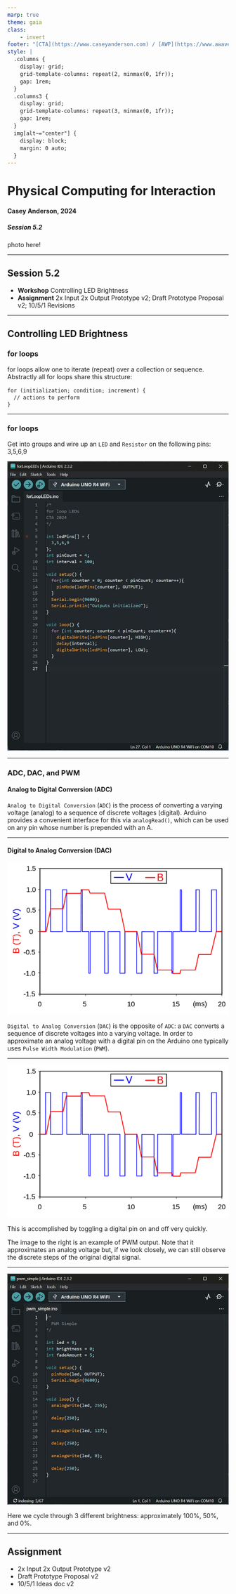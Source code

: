 ```yaml
---
marp: true
theme: gaia
class:
    - invert
footer: "[CTA](https://www.caseyanderson.com) / [AWP](https://www.awavepress.com)"
style: |
  .columns {
    display: grid;
    grid-template-columns: repeat(2, minmax(0, 1fr));
    gap: 1rem;
  }
  .columns3 {
    display: grid;
    grid-template-columns: repeat(3, minmax(0, 1fr));
    gap: 1rem;
  } 
  img[alt~="center"] {
    display: block;
    margin: 0 auto;
  }
---
```


# Physical Computing for Interaction
#### Casey Anderson, 2024

##### Session 5.2

photo here!

---

<!-- paginate: true -->

## Session 5.2

- **Workshop** Controlling LED Brightness
- **Assignment** 2x Input 2x Output Prototype v2; Draft Prototype Proposal v2; 10/5/1 Revisions

---

## Controlling LED Brightness
### for loops

for loops allow one to iterate (repeat) over a collection or sequence. Abstractly all for loops share this structure:

```
for (initialization; condition; increment) {
  // actions to perform
}
```

---
### for loops

Get into groups and wire up an `LED` and `Resistor` on the following pins: 3,5,6,9

![bg right width:550](./imgs/ArduinoIDE/forLoopLEDs.jpg)

---

### ADC, DAC, and PWM
#### Analog to Digital Conversion (ADC)

`Analog to Digital Conversion` (`ADC`) is the process of converting a varying voltage (analog) to a sequence of discrete voltages (digital). Arduino provides a convenient interface for this via `analogRead()`, which can be used on any pin whose number is prepended with an A.

---

#### Digital to Analog Conversion (DAC)

![bg right width:550](./imgs/electronics/PWM_wikipedia.png)

`Digital to Analog Conversion` (`DAC`) is the opposite of `ADC`: a `DAC` converts a sequence of discrete voltages into a varying voltage. In order to approximate an analog voltage with a digital pin on the Arduino one typically uses `Pulse Width Modulation` (`PWM`).

---

![bg right width:550](./imgs/electronics/PWM_wikipedia.png)

This is accomplished by toggling a digital pin on and off very quickly.

The image to the right is an example of PWM output. Note that it approximates an analog voltage but, if we look closely, we can still observe the discrete steps of the original digital signal.

---

![bg right width:550](./imgs/ArduinoIDE/pwm_simple.jpg)

Here we cycle through 3 different brightness: approximately 100%, 50%, and 0%.

---

## Assignment

* 2x Input 2x Output Prototype v2
* Draft Prototype Proposal v2
* 10/5/1 Ideas doc v2